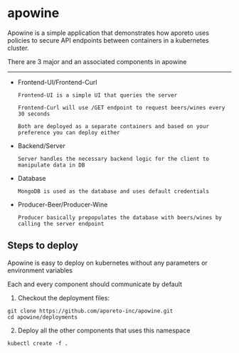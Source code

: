# apowine

Apowine is a simple application that demonstrates how aporeto uses policies to secure  API endpoints between containers in a kubernetes cluster.


There are 3 major and an associated components in apowine

----

* Frontend-UI/Frontend-Curl

      Frontend-UI is a simple UI that queries the server

      Frontend-Curl will use /GET endpoint to request beers/wines every 30 seconds

      Both are deployed as a separate containers and based on your preference you can deploy either

* Backend/Server

      Server handles the necessary backend logic for the client to manipulate data in DB

* Database

      MongoDB is used as the database and uses default credentials


* Producer-Beer/Producer-Wine

      Producer basically prepopulates the database with beers/wines by calling the server endpoint


## Steps to deploy

 Apowine is easy to deploy on kubernetes without any parameters or environment variables

 Each and every component should communicate by default

1) Checkout the deployment files:
```
git clone https://github.com/aporeto-inc/apowine.git
cd apowine/deployments
```

2) Deploy all the other components that uses this namespace
```
kubectl create -f .
```
